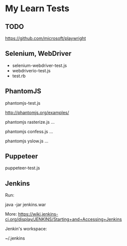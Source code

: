 My Learn Tests
==============

TODO
----

https://github.com/microsoft/playwright

Selenium, WebDriver
-------------------

- selenium-webdriver-test.js
- webdriverio-test.js
- test.rb

PhantomJS
---------

phantomjs-test.js

http://phantomjs.org/examples/

phantomjs rasterize.js ...

phantomjs confess.js ...

phantomjs yslow.js ...

Puppeteer
---------

puppeteer-test.js

Jenkins
-------

Run:

java -jar jenkins.war

More: https://wiki.jenkins-ci.org/display/JENKINS/Starting+and+Accessing+Jenkins

Jenkin's workspace:

~/.jenkins
